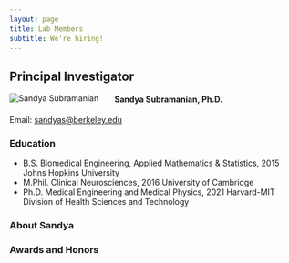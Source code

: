 ```yaml
---
layout: page
title: Lab Members
subtitle: We're hiring!
---
```


## Principal Investigator

<img src="/assets/img/20220609_0469_SSubramanian_cropped.jpg"
style="float: left; margin-right: 2em;"
srcset="/assets/img/20220609_0469_SSubramanian_cropped.jpg 4124w, /assets/img/Ssubramanian_2000.jpg 2000w, /assets/img/Ssubramanian_1000.jpg 1000w, /assets/img/Ssubramanian_720.jpg 720w, /assets/img/SSubramanian_crop.jpg 500w, /assets/img/Ssubramanian_150.jpg 150w"
sizes="(min-width: 1110px) calc(25vw - 20px), ((min-width: 660px) and (max-width: 1100px)) calc(33vw - 20px), ((min-width: 300px) and (max-width: 650px)) calc(40vw - 20px), 150px"
alt="Sandya Subramanian">

#### Sandya Subramanian, Ph.D.

Email: <a href="mailto:sandyas@berkeley.edu">sandyas@berkeley.edu</a>

### Education
  - B.S. Biomedical Engineering, Applied Mathematics & Statistics, 2015
    Johns Hopkins University
  - M.Phil. Clinical Neurosciences, 2016
    University of Cambridge
  - Ph.D. Medical Engineering and Medical Physics, 2021
    Harvard-MIT Division of Health Sciences and Technology

### About Sandya

### Awards and Honors

